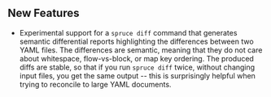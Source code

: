 ## New Features

- Experimental support for a `spruce diff` command that generates
  semantic differential reports highlighting the differences
  between two YAML files.  The differences are semantic, meaning
  that they do not care about whitespace, flow-vs-block, or map
  key ordering.  The produced diffs are stable, so that if you run
  `spruce diff` twice, without changing input files, you get the
  same output -- this is surprisingly helpful when trying to
  reconcile to large YAML documents.
